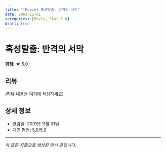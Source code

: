 ```yaml
---
title: "[Movie] 혹성탈출: 반격의 서막"
date: 2001-11-01
categories: [Movie, Star-5.0]
draft: true
---
```


# 혹성탈출: 반격의 서막

**평점:** ★ 5.0

## 리뷰

(리뷰 내용을 여기에 작성하세요)

## 상세 정보

- 관람일: 2001년 11월 01일
- 개인 평점: 5.0/5.0

---

*이 글은 자동으로 생성된 임시 글입니다.*
